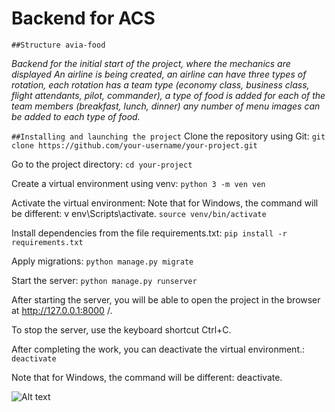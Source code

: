 # Backend for ACS
`##Structure avia-food`

 *Backend for the initial start of the project, where the mechanics are displayed
An airline is being created, an airline can have three types of rotation, each rotation has a team type (economy class, business class, flight attendants, pilot, commander), a type of food is added for each of the team members (breakfast, lunch, dinner) any number of menu images can be added to each type of food.*


`##Installing and launching the project`
Clone the repository using Git:
```git clone https://github.com/your-username/your-project.git```


Go to the project directory:
```cd your-project```

Create a virtual environment using venv:
```python 3 -m ven ven```

Activate the virtual environment:
Note that for Windows, the command will be different: v env\Scripts\activate.
```source venv/bin/activate```

Install dependencies from the file requirements.txt:
```pip install -r requirements.txt```

Apply migrations:
```python manage.py migrate```

Start the server:
```python manage.py runserver```

After starting the server, you will be able to open the project in the browser at http://127.0.0.1:8000 /.

To stop the server, use the keyboard shortcut Ctrl+C.

After completing the work, you can deactivate the virtual environment.:
```deactivate```

Note that for Windows, the command will be different: deactivate.

![Alt text](images/readme.jpg "Optional title")
